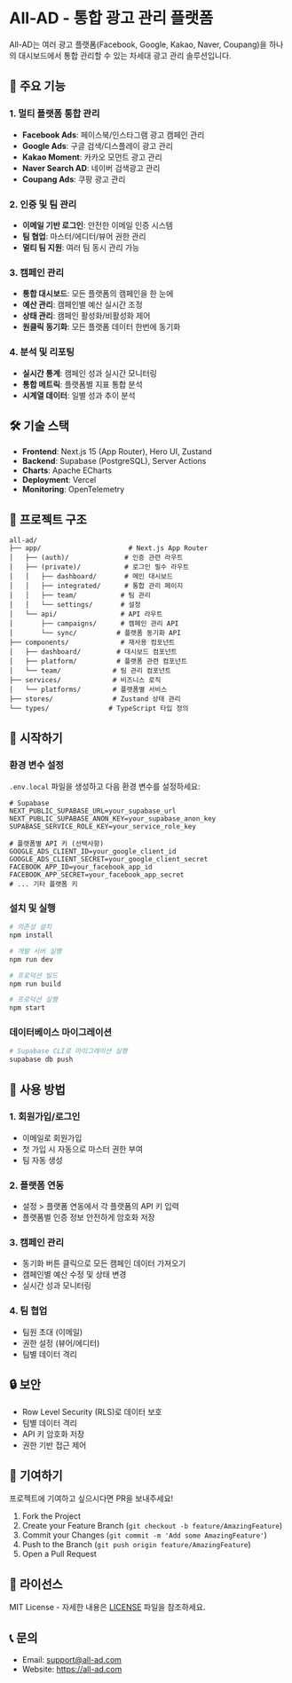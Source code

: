 # All-AD - 통합 광고 관리 플랫폼

All-AD는 여러 광고 플랫폼(Facebook, Google, Kakao, Naver, Coupang)을 하나의 대시보드에서 통합 관리할 수 있는 차세대 광고 관리 솔루션입니다.

## 🚀 주요 기능

### 1. 멀티 플랫폼 통합 관리

- **Facebook Ads**: 페이스북/인스타그램 광고 캠페인 관리
- **Google Ads**: 구글 검색/디스플레이 광고 관리
- **Kakao Moment**: 카카오 모먼트 광고 관리
- **Naver Search AD**: 네이버 검색광고 관리
- **Coupang Ads**: 쿠팡 광고 관리

### 2. 인증 및 팀 관리

- **이메일 기반 로그인**: 안전한 이메일 인증 시스템
- **팀 협업**: 마스터/에디터/뷰어 권한 관리
- **멀티 팀 지원**: 여러 팀 동시 관리 가능

### 3. 캠페인 관리

- **통합 대시보드**: 모든 플랫폼의 캠페인을 한 눈에
- **예산 관리**: 캠페인별 예산 실시간 조정
- **상태 관리**: 캠페인 활성화/비활성화 제어
- **원클릭 동기화**: 모든 플랫폼 데이터 한번에 동기화

### 4. 분석 및 리포팅

- **실시간 통계**: 캠페인 성과 실시간 모니터링
- **통합 메트릭**: 플랫폼별 지표 통합 분석
- **시계열 데이터**: 일별 성과 추이 분석

## 🛠 기술 스택

- **Frontend**: Next.js 15 (App Router), Hero UI, Zustand
- **Backend**: Supabase (PostgreSQL), Server Actions
- **Charts**: Apache ECharts
- **Deployment**: Vercel
- **Monitoring**: OpenTelemetry

## 📁 프로젝트 구조

```
all-ad/
├── app/                      # Next.js App Router
│   ├── (auth)/              # 인증 관련 라우트
│   ├── (private)/           # 로그인 필수 라우트
│   │   ├── dashboard/       # 메인 대시보드
│   │   ├── integrated/      # 통합 관리 페이지
│   │   ├── team/           # 팀 관리
│   │   └── settings/       # 설정
│   └── api/                # API 라우트
│       ├── campaigns/      # 캠페인 관리 API
│       └── sync/          # 플랫폼 동기화 API
├── components/             # 재사용 컴포넌트
│   ├── dashboard/         # 대시보드 컴포넌트
│   ├── platform/          # 플랫폼 관련 컴포넌트
│   └── team/             # 팀 관리 컴포넌트
├── services/             # 비즈니스 로직
│   └── platforms/        # 플랫폼별 서비스
├── stores/               # Zustand 상태 관리
└── types/               # TypeScript 타입 정의
```

## 🚦 시작하기

### 환경 변수 설정

`.env.local` 파일을 생성하고 다음 환경 변수를 설정하세요:

```env
# Supabase
NEXT_PUBLIC_SUPABASE_URL=your_supabase_url
NEXT_PUBLIC_SUPABASE_ANON_KEY=your_supabase_anon_key
SUPABASE_SERVICE_ROLE_KEY=your_service_role_key

# 플랫폼별 API 키 (선택사항)
GOOGLE_ADS_CLIENT_ID=your_google_client_id
GOOGLE_ADS_CLIENT_SECRET=your_google_client_secret
FACEBOOK_APP_ID=your_facebook_app_id
FACEBOOK_APP_SECRET=your_facebook_app_secret
# ... 기타 플랫폼 키
```

### 설치 및 실행

```bash
# 의존성 설치
npm install

# 개발 서버 실행
npm run dev

# 프로덕션 빌드
npm run build

# 프로덕션 실행
npm start
```

### 데이터베이스 마이그레이션

```bash
# Supabase CLI로 마이그레이션 실행
supabase db push
```

## 📱 사용 방법

### 1. 회원가입/로그인

- 이메일로 회원가입
- 첫 가입 시 자동으로 마스터 권한 부여
- 팀 자동 생성

### 2. 플랫폼 연동

- 설정 > 플랫폼 연동에서 각 플랫폼의 API 키 입력
- 플랫폼별 인증 정보 안전하게 암호화 저장

### 3. 캠페인 관리

- 동기화 버튼 클릭으로 모든 캠페인 데이터 가져오기
- 캠페인별 예산 수정 및 상태 변경
- 실시간 성과 모니터링

### 4. 팀 협업

- 팀원 초대 (이메일)
- 권한 설정 (뷰어/에디터)
- 팀별 데이터 격리

## 🔒 보안

- Row Level Security (RLS)로 데이터 보호
- 팀별 데이터 격리
- API 키 암호화 저장
- 권한 기반 접근 제어

## 🤝 기여하기

프로젝트에 기여하고 싶으시다면 PR을 보내주세요!

1. Fork the Project
2. Create your Feature Branch (`git checkout -b feature/AmazingFeature`)
3. Commit your Changes (`git commit -m 'Add some AmazingFeature'`)
4. Push to the Branch (`git push origin feature/AmazingFeature`)
5. Open a Pull Request

## 📝 라이선스

MIT License - 자세한 내용은 [LICENSE](LICENSE) 파일을 참조하세요.

## 📞 문의

- Email: support@all-ad.com
- Website: https://all-ad.com
